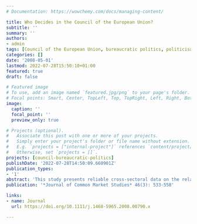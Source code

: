 ```yaml
---
# Documentation: https://wowchemy.com/docs/managing-content/

title: Who Decides in the Council of the European Union?
subtitle: ''
summary: ''
authors:
- admin
tags: [Council of the European Union, bureaucratic politics, politicisation, Coreper, Council working parties, decision-making, democratic legitimacy]
categories: []
date: '2008-05-01'
lastmod: 2022-07-28T15:50:10+01:00
featured: true
draft: false

# Featured image
# To use, add an image named `featured.jpg/png` to your page's folder.
# Focal points: Smart, Center, TopLeft, Top, TopRight, Left, Right, BottomLeft, Bottom, BottomRight.
image:
  caption: ''
  focal_point: ''
  preview_only: true

# Projects (optional).
#   Associate this post with one or more of your projects.
#   Simply enter your project's folder or file name without extension.
#   E.g. `projects = ["internal-project"]` references `content/project/deep-learning/index.md`.
#   Otherwise, set `projects = []`.
projects: [council-bureaucratic-politics]
publishDate: '2022-07-28T14:50:09.660901Z'
publication_types:
- '1'
abstract: 'This study presents reliable cross-sectoral data on the relative involvement of working parties, senior committees and ministers in legislative decision-making of the Council of the European Union. In general, the results challenge the received wisdom that ministers are hardly involved in legislative decision-making. However, the findings also indicate that the involvement of different Council levels varies considerably across policy sectors. The study concludes with a discussion of the implications of these findings for the debate about the democratic legitimacy of Council decision-making.'
publication: '*Journal of Common Market Studies* 46(3): 533-558'

links:
- name: Journal
  url: https://doi.org/10.1111/j.1468-5965.2008.00790.x

---
```

